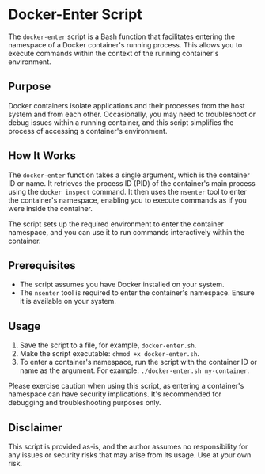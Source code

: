 # Docker-Enter Script

The `docker-enter` script is a Bash function that facilitates entering the namespace of a Docker container's running process. This allows you to execute commands within the context of the running container's environment.

## Purpose

Docker containers isolate applications and their processes from the host system and from each other. Occasionally, you may need to troubleshoot or debug issues within a running container, and this script simplifies the process of accessing a container's environment.

## How It Works

The `docker-enter` function takes a single argument, which is the container ID or name. It retrieves the process ID (PID) of the container's main process using the `docker inspect` command. It then uses the `nsenter` tool to enter the container's namespace, enabling you to execute commands as if you were inside the container.

The script sets up the required environment to enter the container namespace, and you can use it to run commands interactively within the container.

## Prerequisites

- The script assumes you have Docker installed on your system.
- The `nsenter` tool is required to enter the container's namespace. Ensure it is available on your system.

## Usage

1. Save the script to a file, for example, `docker-enter.sh`.
2. Make the script executable: `chmod +x docker-enter.sh`.
3. To enter a container's namespace, run the script with the container ID or name as the argument. For example: `./docker-enter.sh my-container`.

Please exercise caution when using this script, as entering a container's namespace can have security implications. It's recommended for debugging and troubleshooting purposes only.

## Disclaimer

This script is provided as-is, and the author assumes no responsibility for any issues or security risks that may arise from its usage. Use at your own risk.